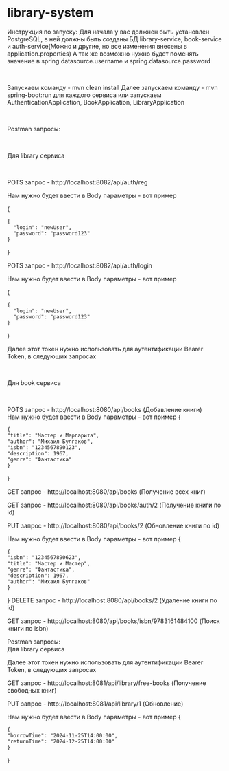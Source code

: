 # library-system

Инструкция по запуску:
Для начала у вас должнен быть установлен PostgreSQL,
в ней должны быть созданы БД library-service, book-service и auth-service(Можно и другие, но все изменения внесены в application.properties)
А так же возможно нужно будет поменять значение в spring.datasource.username и spring.datasource.password

<br>

Запускаем команду - mvn clean install
Далее запускаем команду - mvn spring-boot:run для каждого сервиса или запускаем AuthenticationApplication, BookApplication, LibraryApplication

<br>


Postman запросы:

<br>

Для library сервиса

<br>

POTS запрос - http://localhost:8082/api/auth/reg
<br>

Нам нужно будет ввести в Body параметры - вот пример 
<br>

{

    {
      "login": "newUser",
      "password": "password123"    
    }

}
<br>

POTS запрос - http://localhost:8082/api/auth/login
<br>

Нам нужно будет ввести в Body параметры - вот пример 
<br>

{

    {
      "login": "newUser",
      "password": "password123"    
    }

}
<br>

Далее этот токен нужно использовать для аутентификации Bearer Token, в следующих запросах

<br>

Для book сервиса

<br>

POTS запрос - http://localhost:8080/api/books (Добавление книги)
<br>
Нам нужно будет ввести в Body параметры - вот пример 
{

    {
    "title": "Мастер и Маргарита",
    "author": "Михаил Булгаков",
    "isbn": "1234567890123",
    "description": 1967,
    "genre": "Фантастика"
    }
}
<br>

GET запрос - http://localhost:8080/api/books (Получение всех книг)
<br>

GET запрос - http://localhost:8080/api/books/auth/2 (Получение книги по id)
<br>

PUT запрос - http://localhost:8080/api/books/2 (Обновление книги по id)
<br>

Нам нужно будет ввести в Body параметры - вот пример 
{

    {
    "isbn": "1234567890623",
    "title": "Мастер и Мастер",
    "genre": "Фантастика",
    "description": 1967,
    "author": "Михаил Булгаков"
    }
    
}
DELETE запрос - http://localhost:8080/api/books/2 (Удаление книги по id)
<br>

GET запрос - http://localhost:8080/api/books/isbn/9783161484100 (Поиск книги по isbn)
<br>

Postman запросы:
<br>
Для library сервиса
<br>

Далее этот токен нужно использовать для аутентификации Bearer Token, в следующих запросах
<br>

GET запрос - http://localhost:8081/api/library/free-books (Получение свободных книг)
<br>

PUT запрос - http://localhost:8081/api/library/1 (Обновление)
<br>

Нам нужно будет ввести в Body параметры - вот пример 
{

    {
    "borrowTime": "2024-11-25T14:00:00",
    "returnTime": "2024-12-25T14:00:00"
    }
    
}
